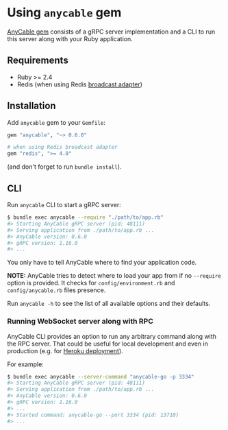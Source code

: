 # Using `anycable` gem

[AnyCable gem](https://github.com/anycable/anycable) consists of a gRPC server implementation and a CLI to run this server along with your Ruby application.

## Requirements
- Ruby >= 2.4
- Redis (when using Redis [broadcast adapter](broadcast_adapters.md))

## Installation

Add `anycable` gem to your `Gemfile`:

```ruby
gem "anycable", "~> 0.6.0"

# when using Redis broadcast adapter
gem "redis", ">= 4.0"
```

(and don't forget to run `bundle install`).

## CLI

Run `anycable` CLI to start a gRPC server:

```sh
$ bundle exec anycable --require "./path/to/app.rb"
#> Starting AnyCable gRPC server (pid: 48111)
#> Serving application from ./path/to/app.rb ...
#> AnyCable version: 0.6.0
#> gRPC version: 1.16.0
#> ...
```

You only have to tell AnyCable where to find your application code.

**NOTE:** AnyCable tries to detect where to load your app from if no `--require` option is provided.
It checks for `config/environment.rb` and `config/anycable.rb` files presence.

Run `anycable -h` to see the list of all available options and their defaults.

### Running WebSocket server along with RPC

AnyCable CLI provides an option to run any arbitrary command along with the RPC server. That could be useful for local development and even in production (e.g. for [Heroku deployment](heroku.md)).

For example:

```sh
$ bundle exec anycable --server-command "anycable-go -p 3334"
#> Starting AnyCable gRPC server (pid: 48111)
#> Serving application from ./path/to/app.rb ...
#> AnyCable version: 0.6.0
#> gRPC version: 1.16.0
#> ...
#> Started command: anycable-go --port 3334 (pid: 13710)
#> ...
```
